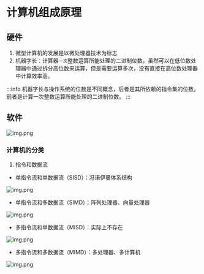 # 计算机组成原理

## 硬件

1. 微型计算机的发展是以微处理器技术为标志
2. 机器字长：计算器`一次`整数运算所能处理的二进制位数。虽然可以在低位数处理器中通过拆分高位数来运算，但是需要运算多次，没有直接在高位数处理器中计算效率高。

:::info
机器字长与操作系统的位数是不同概念，后者是其所依赖的指令集的位数，前者是计算一次整数运算所能处理的二进制位数。
:::

## 软件

![img.png](/imgs/computes-course/computer-origanization/index-1.png)

### 计算机的分类

1. 指令和数据流

- 单指令流和单数据流（SISD）：冯诺伊曼体系结构

![img.png](/imgs/computes-course/computer-origanization/index-2.png)

- 单指令流和多数据流（SIMD）：阵列处理器、向量处理器

![img.png](/imgs/computes-course/computer-origanization/index-3.png)

- 多指令流和单数据流（MISD）：实际上不存在

![img.png](/imgs/computes-course/computer-origanization/index-4.png)

- 多指令流和多数据流（MIMD）：多处理器、多计算机

![img.png](/imgs/computes-course/computer-origanization/index-5.png)

